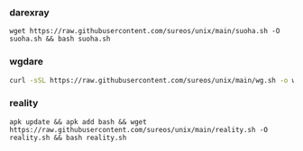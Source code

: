 
### darexray
```
wget https://raw.githubusercontent.com/sureos/unix/main/suoha.sh -O suoha.sh && bash suoha.sh
```
      
### wgdare
```bash
curl -sSL https://raw.githubusercontent.com/sureos/unix/main/wg.sh -o wg.sh && bash wg.sh
```

### reality
```shell
apk update && apk add bash && wget https://raw.githubusercontent.com/sureos/unix/main/reality.sh -O reality.sh && bash reality.sh
```
